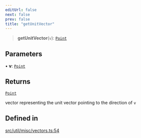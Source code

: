 ```yaml
---
editUrl: false
next: false
prev: false
title: "getUnitVector"
---
```


> **getUnitVector**(`v`): [`Point`](/api/classes/point/)

## Parameters

• **v**: [`Point`](/api/classes/point/)

## Returns

[`Point`](/api/classes/point/)

vector representing the unit vector pointing to the direction of `v`

## Defined in

[src/util/misc/vectors.ts:54](https://github.com/fabricjs/fabric.js/blob/c093e29e73123dafcfa091ff4d5e04e690bb796e/src/util/misc/vectors.ts#L54)
